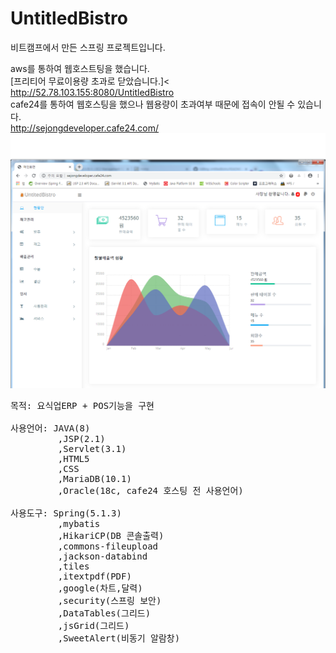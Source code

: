 # UntitledBistro
비트캠프에서 만든 스프링 프로젝트입니다.

aws를 통하여 웹호스트팅을 했습니다.<br>
[프리티어 무료이용량 초과로 닫았습니다.]<
http://52.78.103.155:8080/UntitledBistro<br>
cafe24를 통하여 웹호스팅을 했으나 웹용량이 초과여부 때문에 접속이 안될 수 있습니다.<br>
http://sejongdeveloper.cafe24.com/
![coding](./main.png)
<pre>
목적: 요식업ERP + POS기능을 구현

사용언어: JAVA(8)
         ,JSP(2.1) 
         ,Servlet(3.1)
         ,HTML5
         ,CSS
         ,MariaDB(10.1)  
         ,Oracle(18c, cafe24 호스팅 전 사용언어)

사용도구: Spring(5.1.3)
         ,mybatis
         ,HikariCP(DB 콘솔출력)
         ,commons-fileupload
         ,jackson-databind
         ,tiles
         ,itextpdf(PDF)
         ,google(차트,달력)
         ,security(스프링 보안)
         ,DataTables(그리드)
         ,jsGrid(그리드)
         ,SweetAlert(비동기 알람창)
         
  
</pre>

